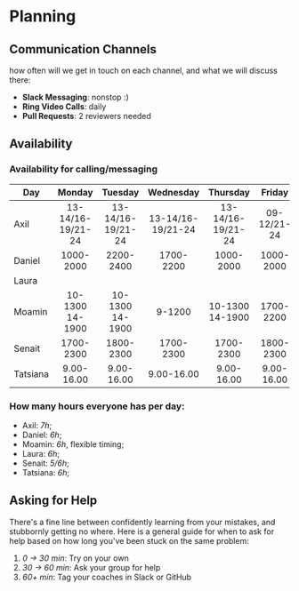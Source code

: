 # Planning

## Communication Channels

how often will we get in touch on each channel, and what we will discuss there:

- **Slack Messaging**: nonstop :)
- **Ring Video Calls**: daily
- **Pull Requests**: 2 reviewers needed

## Availability

### Availability for calling/messaging

| Day       |    Monday        |    Tuesday      |    Wednesday    |    Thursday     |     Friday   |   Saturday   |
| --------- |    :--------:    | :---------:     | :---------:     | :---------:     | :-----------:| :----------: |
| Axil      |13-14/16-19/21-24 |13-14/16-19/21-24|13-14/16-19/21-24|13-14/16-19/21-24| 09-12/21-24  | unvailable   |
| Daniel    |  1000-2000       |  2200-2400      |  1700-2200      |  1000-2000      |   1000-2000  |   1000-2000  |
| Laura     |                  |                 |                 |                 |              |              |
| Moamin    |  10-1300 14-1900 | 10-1300 14-1900 |     9-1200      | 10-1300 14-1900 |  1700-2200   | unvailable   |
| Senait    |  1700-2300       |    1800-2300    |   1700-2300     |  1700-2300      |  1800-2300   | unvailable   |
| Tatsiana  |  9.00-16.00      |     9.00-16.00  |     9.00-16.00  |  9.00-16.00     | 9.00-16.00   | 9.00-16.00   |

### How many hours everyone has per day:

- Axil: _7h_;
- Daniel: _6h_;
- Moamin: _6h_, flexible timing;
- Laura: _6h_;
- Senait: _5/6h_;
- Tatsiana: _6h_;

## Asking for Help

There's a fine line between confidently learning from your mistakes, and stubbornly getting no where. Here is a general guide for when to ask for help based on how long you've been stuck on the same problem:

1. _0 -> 30 min_: Try on your own
2. _30 -> 60 min_: Ask your group for help
3. _60+ min_: Tag your coaches in Slack or GitHub
